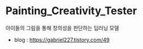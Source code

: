 # Painting_Creativity_Tester
  아이들의 그림을 통해 창의성을 판단하는 딥러닝 모델

  - blog : https://gabriel227.tistory.com/49
